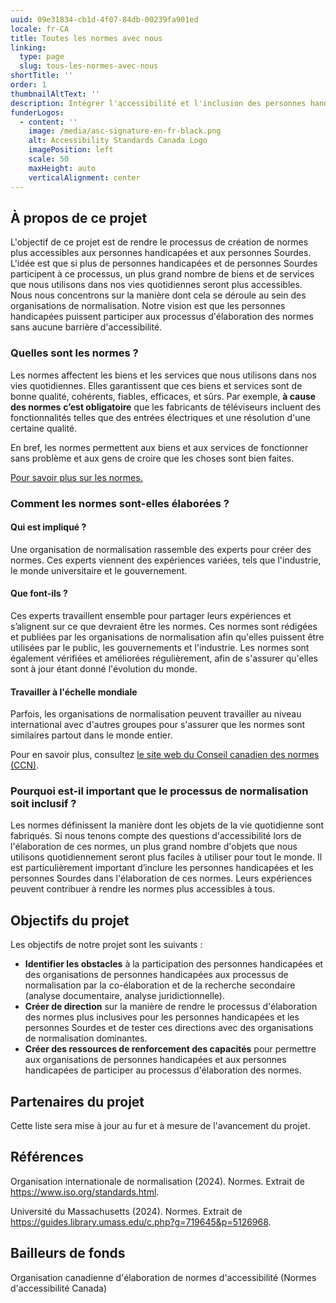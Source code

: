 ```yaml
---
uuid: 09e31834-cb1d-4f07-84db-00239fa901ed
locale: fr-CA
title: Toutes les normes avec nous
linking:
  type: page
  slug: tous-les-normes-avec-nous
shortTitle: ''
order: 1
thumbnailAltText: ''
description: Intégrer l'accessibilité et l'inclusion des personnes handicapées dans toutes les normes.
funderLogos:
  - content: ''
    image: /media/asc-signature-en-fr-black.png
    alt: Accessibility Standards Canada Logo
    imagePosition: left
    scale: 50
    maxHeight: auto
    verticalAlignment: center
---
```

## À propos de ce projet

L'objectif de ce projet est de rendre le processus de création de normes plus accessibles aux personnes handicapées et aux personnes Sourdes. L'idée est que si plus de personnes handicapées et de personnes Sourdes participent à ce processus, un plus grand nombre de biens et de services que nous utilisons dans nos vies quotidiennes seront plus accessibles. Nous nous concentrons sur la manière dont cela se déroule au sein des organisations de normalisation. Notre vision est que les personnes handicapées puissent participer aux processus d'élaboration des normes sans aucune barrière d'accessibilité.

### Quelles sont les normes ?

Les normes affectent les biens et les services que nous utilisons dans nos vies quotidiennes. Elles garantissent que ces biens et services sont de bonne qualité, cohérents, fiables, efficaces, et sûrs. Par exemple, **à cause des normes** **c’est obligatoire** que les fabricants de téléviseurs incluent des fonctionnalités telles que des entrées électriques et une résolution d'une certaine qualité.

En bref, les normes permettent aux biens et aux services de fonctionner sans problème et aux gens de croire que les choses sont bien faites.

[Pour savoir plus sur les normes.](https://youtu.be/S47SCjCYJHo?si=VY\_Y8Yv4Z4kmKDcG)

### Comment les normes sont-elles élaborées ?

#### Qui est impliqué ?

Une organisation de normalisation rassemble des experts pour créer des normes. Ces experts viennent des expériences variées, tels que l'industrie, le monde universitaire et le gouvernement.

#### Que font-ils ?

Ces experts travaillent ensemble pour partager leurs expériences et s’alignent sur ce que devraient être les normes. Ces normes sont rédigées et publiées par les organisations de normalisation afin qu'elles puissent être utilisées par le public, les gouvernements et l'industrie. Les normes sont également vérifiées et améliorées régulièrement, afin de s'assurer qu'elles sont à jour étant donné l'évolution du monde.

#### Travailler à l'échelle mondiale

Parfois, les organisations de normalisation peuvent travailler au niveau international avec d'autres groupes pour s'assurer que les normes sont similaires partout dans le monde entier.

Pour en savoir plus, consultez [le site web du Conseil canadien des normes (CCN)](https://ccn-scc.ca/normes/processus-delaboration-de-normes/elaboration-de-normes-nationales).

### Pourquoi est-il important que le processus de normalisation soit inclusif ?

Les normes définissent la manière dont les objets de la vie quotidienne sont fabriqués. Si nous tenons compte des questions d'accessibilité lors de l'élaboration de ces normes, un plus grand nombre d'objets que nous utilisons quotidiennement seront plus faciles à utiliser pour tout le monde. Il est particulièrement important d’inclure les personnes handicapées et les personnes Sourdes dans l'élaboration de ces normes. Leurs expériences peuvent contribuer à rendre les normes plus accessibles à tous.

## Objectifs du projet

Les objectifs de notre projet sont les suivants :

- **Identifier les obstacles** à la participation des personnes handicapées et des organisations de personnes handicapées aux processus de normalisation par la co-élaboration et de la recherche secondaire (analyse documentaire, analyse juridictionnelle).
- **Créer de direction** sur la manière de rendre le processus d'élaboration des normes plus inclusives pour les personnes handicapées et les personnes Sourdes et de tester ces directions avec des organisations de normalisation dominantes.
- **Créer des ressources de renforcement des capacités** pour permettre aux organisations de personnes handicapées et aux personnes handicapées de participer au processus d'élaboration des normes.

## Partenaires du projet

Cette liste sera mise à jour au fur et à mesure de l'avancement du projet.

## Références

Organisation internationale de normalisation (2024). Normes. Extrait de <https://www.iso.org/standards.html>.

Université du Massachusetts (2024). Normes. Extrait de <https://guides.library.umass.edu/c.php?g=719645&p=5126968>.

## Bailleurs de fonds

Organisation canadienne d'élaboration de normes d'accessibilité (Normes d'accessibilité Canada)
